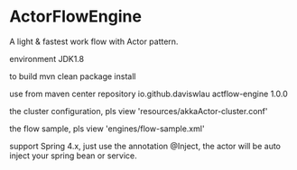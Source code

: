 ActorFlowEngine
=========

A light & fastest work flow with Actor pattern.

environment
JDK1.8

to build
mvn clean package install

use from maven center repository
<dependency>
  <groupId>io.github.daviswlau</groupId>
  <artifactId>actflow-engine</artifactId>
  <version>1.0.0</version>
</dependency>

the cluster configuration, pls view 'resources/akkaActor-cluster.conf'

the flow sample, pls view 'engines/flow-sample.xml'

support Spring 4.x, just use the annotation @Inject, the actor will be auto inject your spring bean or service.
